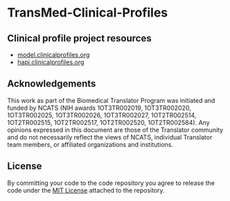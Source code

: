 # TransMed-Clinical-Profiles

## Clinical profile project resources
* [model.clinicalprofiles.org](https://model.clinicalprofiles.org/clinicalprofile.html)
* [hapi.clinicalprofiles.org](https://hapi.clinicalprofiles.org)

## Acknowledgements
This work as part of the Biomedical Translator Program was initiated and funded by NCATS (NIH awards 1OT3TR002019, 1OT3TR002020, 1OT3TR002025, 1OT3TR002026, 1OT3TR002027, 1OT2TR002514, 1OT2TR002515, 1OT2TR002517, 1OT2TR002520, 1OT2TR002584). Any opinions expressed in this document are those of the Translator community and do not necessarily reflect the views of NCATS, individual Translator team members, or affiliated organizations and institutions.

## License
By committing your code to the code repository you agree to release the code under the [MIT License](https://github.com/translational-informatics/TransMed-Clinical-Profiles/blob/master/LICENSE) attached to the repository.
